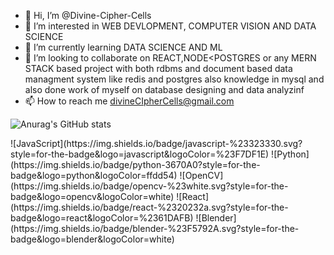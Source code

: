 - 👋 Hi, I’m @Divine-Cipher-Cells
- 👀 I’m interested in WEB DEVLOPMENT, COMPUTER VISION AND DATA SCIENCE
- 🌱 I’m currently learning DATA SCIENCE AND ML
- 💞️ I’m looking to collaborate on REACT,NODE<POSTGRES or any MERN STACK based project with both rdbms and document based data managment system like redis and postgres also knowledge in mysql and also done work of myself on database designing and data analyzinf
- 📫 How to reach me divineCIpherCells@gmail.com

![Anurag's GitHub stats](https://github-readme-stats.vercel.app/api?username=Divine-Cipher-Cells&show_icons=true&theme=radical)
  <div>
![JavaScript](https://img.shields.io/badge/javascript-%23323330.svg?style=for-the-badge&logo=javascript&logoColor=%23F7DF1E)
  ![Python](https://img.shields.io/badge/python-3670A0?style=for-the-badge&logo=python&logoColor=ffdd54)
  ![OpenCV](https://img.shields.io/badge/opencv-%23white.svg?style=for-the-badge&logo=opencv&logoColor=white)
  ![React](https://img.shields.io/badge/react-%2320232a.svg?style=for-the-badge&logo=react&logoColor=%2361DAFB)
  	![Blender](https://img.shields.io/badge/blender-%23F5792A.svg?style=for-the-badge&logo=blender&logoColor=white)
  </div>
